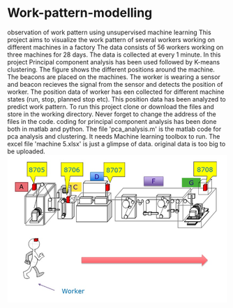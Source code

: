 # Work-pattern-modelling
observation of work pattern using unsupervised machine learning
This project aims to visualize the work pattern of several workers working on different machines in a factory
The data consists of 56 workers working on three machines for 28 days.
The data is collected at every 1 minute.
In this project Principal component analysis has been used followed by K-means clustering.
The figure shows the different positions around the machine. The beacons are placed on the machines. The worker is wearing a sensor and beacon recieves the signal from the sensor and detects the position of worker.
The position data of worker has een collected for different machine states (run, stop, planned stop etc).
This position data has been analyzed to predict work pattern.
To run this project clone or download the files and store in the working directory. Never forget to change the address of the files in the code.
coding for principal component analysis has been done both in matlab and python. The file 'pca_analysis.m' is the matlab code for pca analysis and clustering. It needs Machine learning toolbox to run. 
The excel file 'machine 5.xlsx' is just a glimpse of data. original data is too big to be uploaded.
![Position of worker around machine](machine.jpg)
